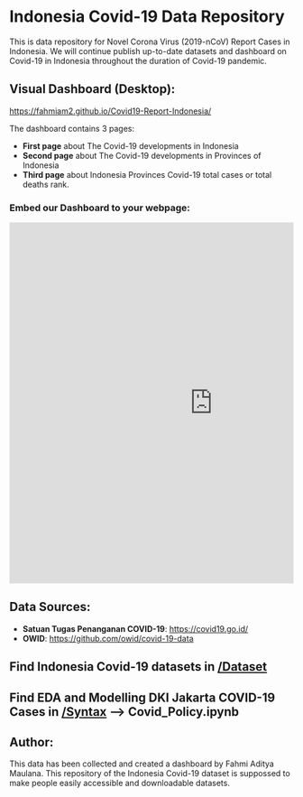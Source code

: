 # Indonesia Covid-19 Data Repository

This is data repository for Novel Corona Virus (2019-nCoV) Report Cases in Indonesia. 
We will continue publish up-to-date datasets and dashboard on Covid-19 in Indonesia throughout the duration of Covid-19 pandemic.

## Visual Dashboard (Desktop):
https://fahmiam2.github.io/Covid19-Report-Indonesia/

The dashboard contains 3 pages:
- __First page__ about The Covid-19 developments in Indonesia
- __Second page__ about The Covid-19 developments in Provinces of Indonesia
- __Third page__ about Indonesia Provinces Covid-19 total cases or total deaths rank.

### Embed our Dashboard to your webpage:

<pre><iframe width="720" height="640" src="https://datastudio.google.com/embed/reporting/292c2afe-b438-44a4-89f6-93cb50668515/page/q4fIC" frameborder="0" style="border:0" allowfullscreen></iframe></pre>

## Data Sources:
- __Satuan Tugas Penanganan COVID-19__: https://covid19.go.id/
- __OWID__: https://github.com/owid/covid-19-data

## Find Indonesia Covid-19 datasets in [/Dataset](/Dataset) 

## Find EDA and Modelling DKI Jakarta COVID-19 Cases in [/Syntax](/Syntax) --> Covid_Policy.ipynb 

## Author:

This data has been collected and created a dashboard by Fahmi Aditya Maulana.
This repository of the Indonesia Covid-19 dataset is suppossed to make people easily accessible and downloadable datasets.   
